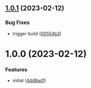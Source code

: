 ## [1.0.1](https://github.com/informatievlaanderen/aws-distributed-s3-cache/compare/v1.0.0...v1.0.1) (2023-02-12)


### Bug Fixes

* trigger build ([00554b3](https://github.com/informatievlaanderen/aws-distributed-s3-cache/commit/00554b372ead97147cc20058f53c9a869939a3e8))

# 1.0.0 (2023-02-12)


### Features

* initial ([4dd8ad1](https://github.com/informatievlaanderen/aws-distributed-s3-cache/commit/4dd8ad1af7e740a5ae66e69cce1b0e70fd296381))
